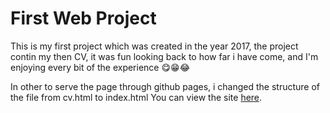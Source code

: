 # First Web Project
<p>
  This is my first project which was created in the year 2017, the project contin my then CV, it was fun looking back to how far i have come, and I'm enjoying every bit of the experience 😋😁😂
</p>
<p>
In other to serve the page through github pages, i changed the structure of the file from cv.html to index.html
You can view the site <a href="https://kekecoder.github.io/first-web/">here</a>.
</p>